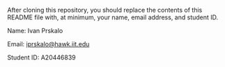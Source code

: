 After cloning this repository, you should replace the contents of this README
file with, at minimum, your name, email address, and student ID.

Name: Ivan Prskalo

Email: iprskalo@hawk.iit.edu

Student ID: A20446839
